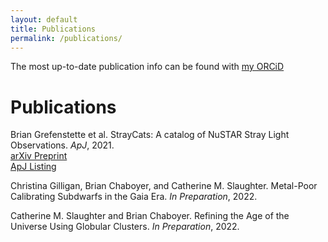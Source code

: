 ```yaml
---
layout: default
title: Publications
permalink: /publications/
---
```


The most up-to-date publication info can be found with <a href="https://orcid.org/0000-0002-5752-3780" target="_blank"> <i class="fab fa-orcid"></i>my ORCiD</a>

# Publications
Brian Grefenstette et al. StrayCats: A catalog of NuSTAR Stray Light Observations. *ApJ*, 2021.
<br><a href="https://arxiv.org/abs/2102.01236" target="_blank">arXiv Preprint</a>
<br><a href="https://iopscience.iop.org/article/10.3847/1538-4357/abe045" target="_blank">ApJ Listing</a>

Christina Gilligan, Brian Chaboyer, and Catherine M. Slaughter. Metal-Poor Calibrating Subdwarfs in the Gaia Era. *In Preparation*, 2022.

Catherine M. Slaughter and Brian Chaboyer. Refining the Age of the Universe Using Globular Clusters. *In Preparation*, 2022.
